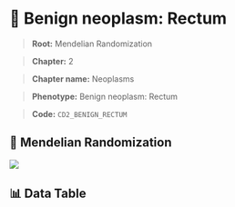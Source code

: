 # 🧪 Benign neoplasm: Rectum

> **Root:** Mendelian Randomization

> **Chapter:** 2  

> **Chapter name:** Neoplasms

> **Phenotype:** Benign neoplasm: Rectum  

> **Code:** `CD2_BENIGN_RECTUM`

## 🧬 Mendelian Randomization  

<img src="/MR/Figures/Forward/CD2_BENIGN_RECTUM.png"/>

## 📊 Data Table

<CsvTableMRF src="/MR_Data/Forward/CD2_BENIGN_RECTUM.csv"/>
